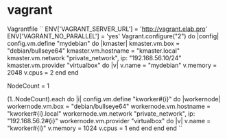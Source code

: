 # vagrant
Vagrantfile
``
ENV['VAGRANT_SERVER_URL'] = 'http://vagrant.elab.pro'
ENV['VAGRANT_NO_PARALLEL'] = 'yes'
Vagrant.configure("2") do |config|
config.vm.define "mydebian" do |kmaster|
    kmaster.vm.box = "debian/bullseye64"
    kmaster.vm.hostname = "kmaster.local"
    kmaster.vm.network "private_network", ip: "192.168.56.10/24"
    kmaster.vm.provider "virtualbox" do |v|
      v.name =  "mydebian"
      v.memory = 2048
      v.cpus = 2
    end
  end

  NodeCount = 1

  (1..NodeCount).each do |i|
    config.vm.define "kworker#{i}" do |workernode|
      workernode.vm.box = "debian/bullseye64"
      workernode.vm.hostname = "kworker#{i}.local"
      workernode.vm.network "private_network", ip: "192.168.56.2#{i}"
      workernode.vm.provider "virtualbox" do |v|
        v.name = "kworker#{i}"
        v.memory = 1024
        v.cpus = 1
      end
    end
  end 
end
``
